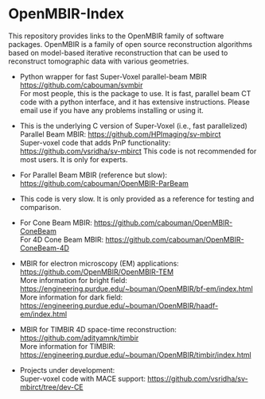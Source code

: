 # OpenMBIR-Index

This repository provides links to the OpenMBIR family of software packages. OpenMBIR is a family of open source reconstruction algorithms based on model-based iterative reconstruction that can be used to reconstruct tomographic data with various geometries.

* Python wrapper for fast Super-Voxel parallel-beam MBIR https://github.com/cabouman/svmbir  
For most people, this is the package to use.
It is fast, parallel beam CT code with a python interface, and it has extensive instructions.
Please email use if you have any problems installing or using it.

* This is the underlying C version of Super-Voxel (i.e., fast parallelized) Parallel Beam MBIR: https://github.com/HPImaging/sv-mbirct  
Super-voxel code that adds PnP functionality: https://github.com/vsridha/sv-mbirct
This code is not recommended for most users. It is only for experts.

* For Parallel Beam MBIR (reference but slow): https://github.com/cabouman/OpenMBIR-ParBeam
* This code is very slow. It is only provided as a reference for testing and comparison.

* For Cone Beam MBIR: https://github.com/cabouman/OpenMBIR-ConeBeam  
For 4D Cone Beam MBIR: https://github.com/cabouman/OpenMBIR-ConeBeam-4D

* MBIR for electron microscopy (EM) applications: https://github.com/OpenMBIR/OpenMBIR-TEM  
More information for bright field: https://engineering.purdue.edu/~bouman/OpenMBIR/bf-em/index.html  
More information for dark field: https://engineering.purdue.edu/~bouman/OpenMBIR/haadf-em/index.html

* MBIR for TIMBIR 4D space-time reconstruction: https://github.com/adityamnk/timbir  
More information for TIMBIR: https://engineering.purdue.edu/~bouman/OpenMBIR/timbir/index.html

* Projects under development:  
Super-voxel code with MACE support: https://github.com/vsridha/sv-mbirct/tree/dev-CE
